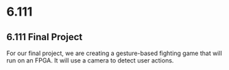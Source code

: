 # 6.111
## 6.111 Final Project
For our final project, we are creating a gesture-based fighting game that will run on an FPGA. It will use a camera to detect user actions.

